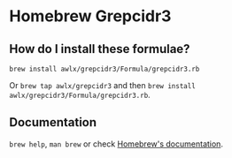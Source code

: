 # Homebrew Grepcidr3

## How do I install these formulae?

`brew install awlx/grepcidr3/Formula/grepcidr3.rb`

Or `brew tap awlx/grepcidr3` and then `brew install awlx/grepcidr3/Formula/grepcidr3.rb`.

## Documentation

`brew help`, `man brew` or check [Homebrew's documentation](https://docs.brew.sh).
